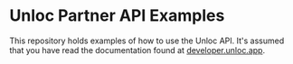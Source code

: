 # Unloc Partner API Examples
This repository holds examples of how to use the Unloc API. It's assumed that you have read the documentation found at [developer.unloc.app](https://developer.unloc.app). 
